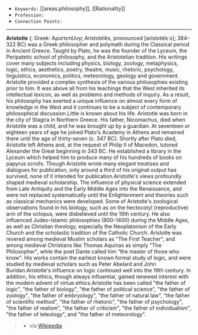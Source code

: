 
- `Keywords:` [[areas.philosophy]], [[Rationality]]
- `Profession:`
- `Connection Points:`

---

**Aristotle** (; Greek: Ἀριστοτέλης Aristotélēs, pronounced [aristotélɛːs]; 384–322 BC) was a Greek philosopher and polymath during the Classical period in Ancient Greece. Taught by Plato, he was the founder of the Lyceum, the Peripatetic school of philosophy, and the Aristotelian tradition. His writings cover many subjects including physics, biology, zoology, metaphysics, logic, ethics, aesthetics, poetry, theatre, music, rhetoric, psychology, linguistics, economics, politics, meteorology, geology and government. Aristotle provided a complex synthesis of the various philosophies existing prior to him. It was above all from his teachings that the West inherited its intellectual lexicon, as well as problems and methods of inquiry. As a result, his philosophy has exerted a unique influence on almost every form of knowledge in the West and it continues to be a subject of contemporary philosophical discussion.Little is known about his life. Aristotle was born in the city of Stagira in Northern Greece. His father, Nicomachus, died when Aristotle was a child, and he was brought up by a guardian. At seventeen or eighteen years of age he joined Plato's Academy in Athens and remained there until the age of thirty-seven (c. 347 BC). Shortly after Plato died, Aristotle left Athens and, at the request of Philip II of Macedon, tutored Alexander the Great beginning in 343 BC. He established a library in the Lyceum which helped him to produce many of his hundreds of books on papyrus scrolls. Though Aristotle wrote many elegant treatises and dialogues for publication, only around a third of his original output has survived, none of it intended for publication.Aristotle's views profoundly shaped medieval scholarship. The influence of physical science extended from Late Antiquity and the Early Middle Ages into the Renaissance, and were not replaced systematically until the Enlightenment and theories such as classical mechanics were developed. Some of Aristotle's zoological observations found in his biology, such as on the hectocotyl (reproductive) arm of the octopus, were disbelieved until the 19th century. He also influenced Judeo-Islamic philosophies (800–1400) during the Middle Ages, as well as Christian theology, especially the Neoplatonism of the Early Church and the scholastic tradition of the Catholic Church. Aristotle was revered among medieval Muslim scholars as "The First Teacher", and among medieval Christians like Thomas Aquinas as simply "The Philosopher", while the poet Dante called him “the master of those who know". His works contain the earliest known formal study of logic, and were studied by medieval scholars such as Peter Abelard and John Buridan.Aristotle's influence on logic continued well into the 19th century. In addition, his ethics, though always influential, gained renewed interest with the modern advent of virtue ethics.Aristotle has been called "the father of logic", "the father of biology", "the father of political science", "the father of zoology", "the father of embryology", "the father of natural law", "the father of scientific method", "the father of rhetoric", "the father of psychology", "the father of realism", "the father of criticism", "the father of individualism", "the father of teleology", and "the father of meteorology".

> - via [Wikipedia](https://en.wikipedia.org/wiki/Aristotle)
